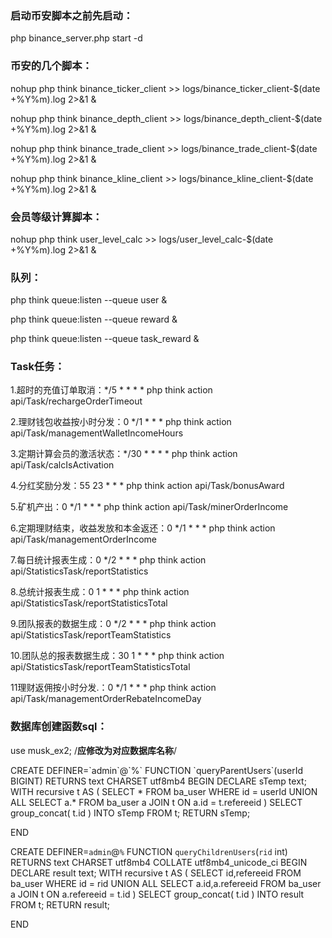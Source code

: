  ### 启动币安脚本之前先启动：
 
 php binance_server.php start -d

 ### 币安的几个脚本：

nohup php think binance_ticker_client >> logs/binance_ticker_client-$(date +%Y%m).log 2>&1 &

nohup php think binance_depth_client >> logs/binance_depth_client-$(date +%Y%m).log 2>&1 &

nohup php think binance_trade_client >> logs/binance_trade_client-$(date +%Y%m).log 2>&1 &

nohup php think binance_kline_client >> logs/binance_kline_client-$(date +%Y%m).log 2>&1 &

 ### 会员等级计算脚本：

nohup php think user_level_calc >> logs/user_level_calc-$(date +%Y%m).log 2>&1 &

 ### 队列：
php think queue:listen --queue user &

php think queue:listen --queue reward &

php think queue:listen --queue task_reward &




 ### Task任务：


 1.超时的充值订单取消：*/5 * * * * php think action api/Task/rechargeOrderTimeout

 2.理财钱包收益按小时分发：0 */1 * * * php think action api/Task/managementWalletIncomeHours

 3.定期计算会员的激活状态：*/30 * * * * php think action api/Task/calcIsActivation

 4.分红奖励分发：55 23 * * * php think action api/Task/bonusAward

 5.矿机产出：0 */1 * * * php think action api/Task/minerOrderIncome

 6.定期理财结束，收益发放和本金返还：0 */1 * * * php think action api/Task/managementOrderIncome

 7.每日统计报表生成：0 */2 * * * php think action api/StatisticsTask/reportStatistics

 8.总统计报表生成：0 1 * * * php think action api/StatisticsTask/reportStatisticsTotal 

 9.团队报表的数据生成：0 */2 * * * php think action api/StatisticsTask/reportTeamStatistics

 10.团队总的报表数据生成：30 1 * * * php think action api/StatisticsTask/reportTeamStatisticsTotal

 11理财返佣按小时分发.：0 */1 * * * php think action api/Task/managementOrderRebateIncomeDay



 ### 数据库创建函数sql：
 
 use musk_ex2; /**应修改为对应数据库名称**/
 
CREATE DEFINER=\`admin\`@\`%\` FUNCTION \`queryParentUsers\`(userId BIGINT) RETURNS text CHARSET utf8mb4
BEGIN
	DECLARE
		sTemp text;
	WITH recursive t AS ( SELECT * FROM ba_user WHERE id = userId UNION ALL SELECT a.* FROM ba_user a JOIN t ON a.id = t.refereeid )
	SELECT
		group_concat( t.id ) INTO sTemp 
	FROM
		t;
	RETURN sTemp;

END


CREATE DEFINER=`admin`@`%` FUNCTION `queryChildrenUsers`(`rid` int) RETURNS text CHARSET utf8mb4 COLLATE utf8mb4_unicode_ci
BEGIN
	DECLARE
		result text;
	WITH recursive t AS ( SELECT id,refereeid FROM ba_user WHERE id = rid UNION ALL SELECT a.id,a.refereeid FROM ba_user a JOIN t ON a.refereeid = t.id )
	SELECT
		group_concat( t.id ) INTO result
	FROM
	t;
RETURN result;

END